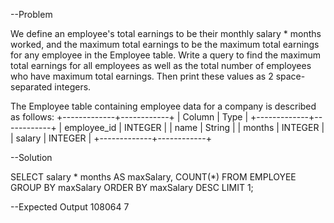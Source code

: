--Problem

We define an employee's total earnings to be their monthly salary * months  worked, and the maximum total 
earnings to be the maximum total earnings for any employee in the Employee table. Write a query to find the 
maximum total earnings for all employees as well as the total number of employees who have maximum total
earnings. Then print these values as 2 space-separated integers.

The Employee table containing employee data for a company is described as follows:
+-------------+------------+
| Column       |   Type     |
+-------------+------------+
| employee_id | INTEGER    |
| name        | String     |
| months      | INTEGER    |
| salary      | INTEGER    |
+-------------+------------+

--Solution

SELECT salary * months AS maxSalary, 
COUNT(*) FROM EMPLOYEE
GROUP BY maxSalary 
ORDER BY maxSalary DESC
LIMIT 1;

--Expected Output
108064 7
